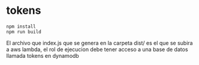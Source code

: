 # tokens
    npm install
    npm run build

El archivo que index.js que se genera en la carpeta dist/ es el que se subira a aws lambda, el rol de ejecucion debe tener acceso a una base de datos llamada tokens en dynamodb
